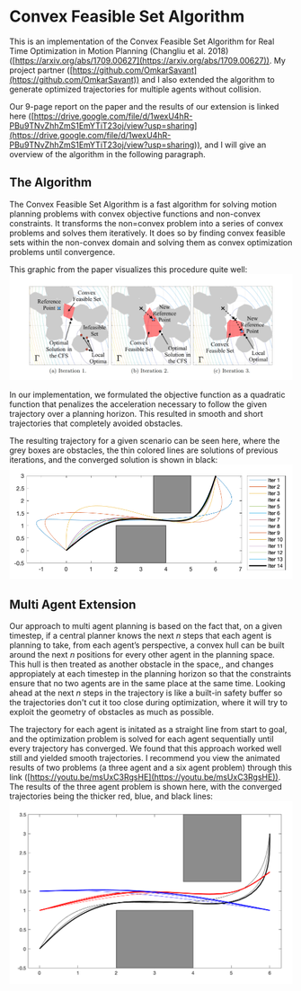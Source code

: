 # Convex Feasible Set Algorithm
This is an implementation of the Convex Feasible Set Algorithm for Real Time Optimization in Motion Planning (Changliu et al. 2018) ([https://arxiv.org/abs/1709.00627](https://arxiv.org/abs/1709.00627)). My project partner ([https://github.com/OmkarSavant](https://github.com/OmkarSavant)) and I also extended the algorithm to generate optimized trajectories for multiple agents without collision.

Our 9-page report on the paper and the results of our extension is linked here ([https://drive.google.com/file/d/1wexU4hR-PBu9TNvZhhZmS1EmYTiT23oj/view?usp=sharing](https://drive.google.com/file/d/1wexU4hR-PBu9TNvZhhZmS1EmYTiT23oj/view?usp=sharing)), and I will give an overview of the algorithm in the following paragraph.

## The Algorithm

The Convex Feasible Set Algorithm is a fast algorithm for solving motion planning problems with convex objective functions and non-convex constraints. It transforms the non=convex problem into a series of convex problems and solves them iteratively. It does so by finding convex feasible sets within the non-convex domain and solving them as convex optimization problems until convergence.

This graphic from the paper visualizes this procedure quite well:
![alt text](https://github.com/jauckley/convex-feasible-set/blob/master/images/CFS_fig2_1.png)

In our implementation, we formulated the objective function as a quadratic function that penalizes the acceleration necessary to follow the given trajectory over a planning horizon. This resulted in smooth and short trajectories that completely avoided obstacles.

The resulting trajectory for a given scenario can be seen here, where the grey boxes are obstacles, the thin colored lines are solutions of previous iterations, and the converged solution is shown in black:
![alt text](https://github.com/jauckley/convex-feasible-set/blob/master/images/cfs_classic.png)

## Multi Agent Extension

Our approach to multi agent planning is based on the fact that, on a given timestep, if a central planner knows the next *n* steps that each agent is planning to take, from each agent’s perspective, a convex hull can be built around the next *n* positions for every other agent in the planning space. This hull is then treated as another obstacle in the space,, and changes appropiately at each timestep in the planning horizon so that the constraints ensure that no two agents are in the same place at the same time. Looking ahead at the next *n* steps in the trajectory is like a built-in safety buffer so the trajectories don't cut it too close during optimization, where it will try to exploit the geometry of obstacles as much as possible.

The trajectory for each agent is initated as a straight line from start to goal, and the optimization problem is solved for each agent sequentially until every trajectory has converged. We found that this approach worked well still and yielded smooth trajectories. I recommend you view the animated results of two problems (a three agent and a six agent problem) through this link ([https://youtu.be/msUxC3RgsHE](https://youtu.be/msUxC3RgsHE)). The results of the three agent problem is shown here, with the converged trajectories being the thicker red, blue, and black lines:
![alt text](https://github.com/jauckley/convex-feasible-set/blob/master/images/cfs_ext_3ag.png)

